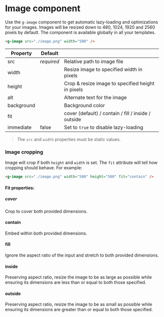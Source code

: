 # Image component

Use the `g-image` component to get automatic lazy-loading and optimizations for your images. Images will be resized down to 480, 1024, 1920 and 2560 pixels by default. The component is available globally in all your templates.

```html
<g-image src="./image.png" width="500" />
```

|Property  |Default| |
|----------|-------|-|
|src       |*required*|Relative path to image file
|width     |          |Resize image to specified width in pixels
|height    |          |Crop & resize image to specified height in pixels
|alt       |          |Alternate text for the image
|background|          |Background color
|fit 			 |          |cover (default) / contain / fill / inside / outside
|immediate |false     |Set to `true` to disable lazy-loading

> The `src` and `width` properties must be static values.


### Image cropping
Image will crop if both `height` and `width` is set. The `fit` attribute will tell how cropping should behave. For example:

```html
<g-image src="./image.png" width="500" height="500" fit="contain" />
```

#### Fit properties:

##### cover
Crop to cover both provided dimensions.

#### contain
Embed within both provided dimensions.

#### fill
Ignore the aspect ratio of the input and stretch to both provided dimensions.

#### inside
Preserving aspect ratio, resize the image to be as large as possible while ensuring its dimensions are less than or equal to both those specified.


#### outside
Preserving aspect ratio, resize the image to be as small as possible while ensuring its dimensions are greater than or equal to both those specified.